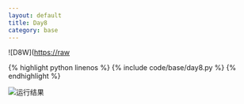 ```yaml
---
layout: default
title: Day8
category: base
---
```


![D8W]([https://raw](https://cdn.jsdelivr.net/gh/102300671/image@main/pydevbase/base/D8W.png)

{% highlight python linenos %}
{% include code/base/day8.py %}
{% endhighlight %}

![运行结果](https://cdn.jsdelivr.net/gh/102300671/image@main/pydevbase/base/D8A.png)

